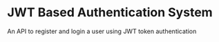 # JWT Based Authentication System
An API to register and login a user using JWT token authentication